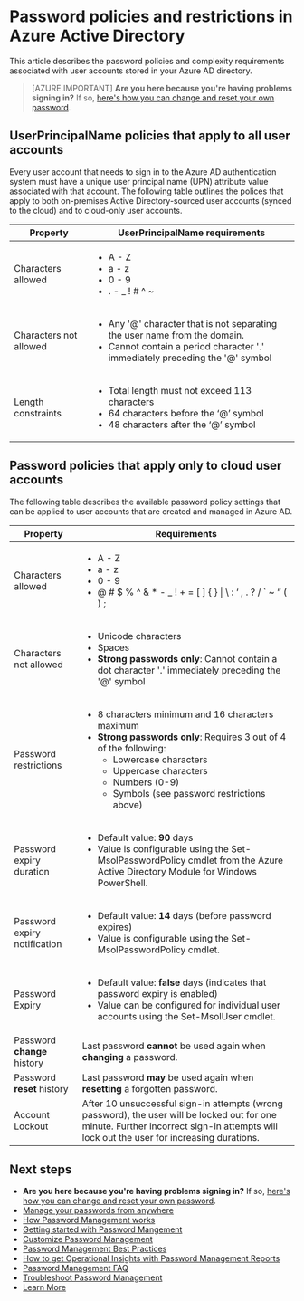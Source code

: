 <properties
    pageTitle="Password policies and restrictions in Azure Active Directory | Azure"
    description="Describes the policies that apply to passwords in Azure Active Directory, including allowed characters, length, and expiration"
    services="active-directory"
    documentationcenter=""
    author="curtand"
    manager="femila"
    editor="" />
<tags
    ms.assetid="e7cae5cf-e0ee-467b-9a90-db6fdf56cd52"
    ms.service="active-directory"
    ms.workload="identity"
    ms.tgt_pltfrm="na"
    ms.devlang="na"
    ms.topic="article"
    ms.date="02/22/2017"
    wacn.date=""
    ms.author="curtand" />

# Password policies and restrictions in Azure Active Directory
This article describes the password policies and complexity    requirements associated with user accounts stored in your Azure AD directory.

> [AZURE.IMPORTANT]
> **Are you here because you're having problems signing in?** If so, [here's how you can change and reset your own password](/documentation/articles/active-directory-passwords-update-your-own-password/#how-to-reset-your-password/).
>
>

## UserPrincipalName policies that apply to all user accounts
Every user account that needs to sign in to the Azure AD authentication    system must have a unique user principal name (UPN) attribute value    associated with that account. The following table outlines the polices    that apply to both on-premises Active Directory-sourced user accounts    (synced to the cloud) and to cloud-only user accounts.

| Property | UserPrincipalName requirements |
| --- | --- |
| Characters allowed |<ul> <li>A - Z</li> <li>a - z</li><li>0 - 9</li> <li> . - \_ ! \# ^ \~</li></ul> |
| Characters not allowed |<ul> <li>Any '@' character that is not separating the user name from the domain.</li> <li>Cannot contain a period character '.' immediately preceding the '@' symbol</li></ul> |
| Length constraints |<ul> <li>Total length must not exceed 113 characters</li><li>64 characters before the ‘@’ symbol</li><li>48 characters after the ‘@’ symbol</li></ul> |

## Password policies that apply only to cloud user accounts
The following table describes the available password policy settings that can be applied to user accounts that are created and managed in    Azure AD.

| Property | Requirements |
| --- | --- |
| Characters allowed |<ul><li>A - Z</li><li>a - z</li><li>0 - 9</li> <li>@ # $ % ^ & * - _ ! + = [ ] { } &#124; \ : ‘ , . ? / ` ~ “ ( ) ;</li></ul> |
| Characters not allowed |<ul><li>Unicode characters</li><li>Spaces</li><li> **Strong passwords only**: Cannot contain a dot character '.' immediately preceding the '@' symbol</li></ul> |
| Password restrictions |<ul><li>8 characters minimum and 16 characters maximum</li><li>**Strong passwords only**: Requires 3 out of 4 of the following:<ul><li>Lowercase characters</li><li>Uppercase characters</li><li>Numbers (0-9)</li><li>Symbols (see password restrictions above)</li></ul></li></ul> |
| Password expiry duration |<ul><li>Default value: **90** days </li><li>Value is configurable using the Set-MsolPasswordPolicy cmdlet from the Azure Active Directory Module for Windows PowerShell.</li></ul> |
| Password expiry notification |<ul><li>Default value: **14** days (before password expires)</li><li>Value is configurable using the Set-MsolPasswordPolicy cmdlet.</li></ul> |
| Password Expiry |<ul><li>Default value: **false** days (indicates that password expiry is enabled) </li><li>Value can be configured for individual user accounts using the Set-MsolUser cmdlet. </li></ul> |
| Password **change** history |Last password **cannot** be used again when **changing** a password. |
| Password **reset** history | Last password **may** be used again when **resetting** a forgotten password. |
| Account Lockout |After 10 unsuccessful sign-in attempts (wrong password), the user will be locked out for one minute. Further incorrect sign-in attempts will lock out the user for increasing durations. |

## Next steps
- **Are you here because you're having problems signing in?** If so, [here's how you can change and reset your own password](/documentation/articles/active-directory-passwords-update-your-own-password/#how-to-reset-your-password/).
- [Manage your passwords from anywhere](/documentation/articles/active-directory-passwords/)
- [How Password Management works](/documentation/articles/active-directory-passwords-how-it-works/)
- [Getting started with Password Mangement](/documentation/articles/active-directory-passwords-getting-started/)
- [Customize Password Management](/documentation/articles/active-directory-passwords-customize/)
- [Password Management Best Practices](/documentation/articles/active-directory-passwords-best-practices/)
- [How to get Operational Insights with Password Management Reports](/documentation/articles/active-directory-passwords-get-insights/)
- [Password Management FAQ](/documentation/articles/active-directory-passwords-faq/)
- [Troubleshoot Password Management](/documentation/articles/active-directory-passwords-troubleshoot/)
- [Learn More](/documentation/articles/active-directory-passwords-learn-more/)

